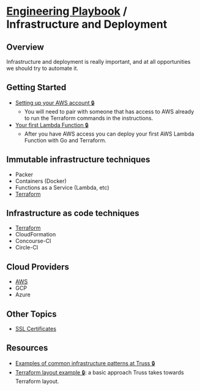 # [Engineering Playbook](../README.md) / Infrastructure and Deployment

## Overview

Infrastructure and deployment is really important, and at all opportunities we should try to automate it.

## Getting Started

- [Setting up your AWS account 🔒](https://github.com/trussworks/legendary-waddle/blob/master/docs/how-to/setup-new-user.md)
  - You will need to pair with someone that has access to AWS already to run the Terraform commands in the instructions.
- [Your first Lambda Function 🔒](./getting_started/your_first_lambda_function.md)
  - After you have AWS access you can deploy your first AWS Lambda Function with Go and Terraform.

## Immutable infrastructure techniques

- Packer
- Containers (Docker)
- Functions as a Service (Lambda, etc)
- [Terraform](./tf/README.md)

## Infrastructure as code techniques

- [Terraform](./tf/README.md)
- CloudFormation
- Concourse-CI
- Circle-CI

## Cloud Providers

- [AWS](./aws/README.md)
- GCP
- Azure

## Other Topics

- [SSL Certificates](./certs/README.md)

## Resources

- [Examples of common infrastructure patterns at Truss 🔒](https://github.com/trussworks/truss-infra)
- [Terraform layout example 🔒](https://github.com/trussworks/terraform-layout-example): a basic approach Truss takes towards Terraform layout.
